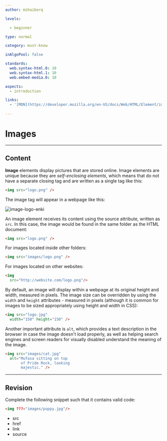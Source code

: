 ```yaml
---
author: mihaiberq

levels:

  - beginner

type: normal

category: must-know

inAlgoPool: false

standards:
  web.syntax-html.0: 10
  web.syntax-html.1: 10
  web.embed-media.0: 10

aspects:
  - introduction

links:
  - '[MDN](https://developer.mozilla.org/en-US/docs/Web/HTML/Element/img){documentation}'
  
---
```


# Images

---
## Content

**Image** elements display pictures that are stored online. Image elements are unique because they are *self-enclosing elements*, which means that do not have a separate closing tag and are written as a single tag like this:

```html
<img src="logo.png" />
```
The image tag will appear in a webpage like this:  

![image-logo-enki](%3Csvg%20xmlns%3D%22http%3A%2F%2Fwww.w3.org%2F2000%2Fsvg%22%20xmlns%3Axlink%3D%22http%3A%2F%2Fwww.w3.org%2F1999%2Fxlink%22%20width%3D%22320%22%20height%3D%22115%22%3E%3Cdefs%3E%3ClinearGradient%20id%3D%22b%22%20x1%3D%2250%25%22%20x2%3D%2250%25%22%20y1%3D%220%25%22%20y2%3D%22100%25%22%3E%3Cstop%20offset%3D%220%25%22%20stop-color%3D%22%23404956%22%2F%3E%3Cstop%20offset%3D%22100%25%22%20stop-opacity%3D%22.5%22%2F%3E%3C%2FlinearGradient%3E%3Cpath%20id%3D%22a%22%20d%3D%22M20%2020h205v75H20z%22%2F%3E%3C%2Fdefs%3E%3Cg%20fill%3D%22none%22%20fill-rule%3D%22evenodd%22%3E%3Crect%20width%3D%22320%22%20height%3D%22115%22%20fill%3D%22%23FFF%22%20rx%3D%229%22%2F%3E%3Cuse%20fill%3D%22%23292C33%22%20xlink%3Ahref%3D%22%23a%22%2F%3E%3Cuse%20fill%3D%22url%28%23b%29%22%20xlink%3Ahref%3D%22%23a%22%2F%3E%3Cpath%20fill%3D%22%23FFF%22%20fill-opacity%3D%22.6%22%20d%3D%22M56.46429%2053.91184v4.0197l-10.125%206.31669%2010.125%206.31668v4.0197L42%2065.39672v-2.29697l14.46429-9.1879zM183.75%2042.42697h3.47143l-12.15%2037.32584H171.6l12.15-37.32584zm5.78571%2011.48487L204%2063.09974v2.29698l-14.46429%209.1879V70.5649l10.125-6.31668-10.125-6.31668v-4.0197z%22%2F%3E%3Cpath%20fill%3D%22%23FFF%22%20fill-opacity%3D%22.6%22%20d%3D%22M56.46429%2053.91184v4.0197l-10.125%206.31669%2010.125%206.31668v4.0197L42%2065.39672v-2.29697l14.46429-9.1879zM183.75%2042.42697h3.47143l-12.15%2037.32584H171.6l12.15-37.32584zm5.78571%2011.48487L204%2063.09974v2.29698l-14.46429%209.1879V70.5649l10.125-6.31668-10.125-6.31668v-4.0197z%22%2F%3E%3Cpath%20fill%3D%22%23F96E44%22%20d%3D%22M64.68%2063.11672v-.25924c0-11.3852%204.91021-17.07772%2014.73078-17.07772%202.05597%200%203.92054.31866%205.59376.95597%201.67321.6373%203.00192%201.38803%203.98616%202.25218.98425.86415%201.84818%201.99293%202.59183%203.38638.74365%201.39344%201.27404%202.57623%201.59119%203.5484.31715.97217.5632%202.14956.73818%203.5322.17498%201.33944.26246%202.18198.26246%202.52764v1.42584l-.13123%202.3332H69.6012c.3062%203.32698%201.33418%205.74117%203.08394%207.24263%201.74977%201.50147%204.34157%202.25219%207.7755%202.25219%204.42448%200%207.99401-.67553%2010.68634-2.04826l.82925%204.51108C88.73916%2079.23308%2084.81318%2080%2080.19817%2080h-.19685c-1.96849%200-3.7729-.23224-5.41331-.69672-1.64041-.46448-3.25345-1.26921-4.83918-2.41421-1.58573-1.145-2.82695-2.86788-3.7237-5.16868-.89676-2.3008-1.34513-5.09305-1.34513-8.37683v-.22684zm5.50043-1.62028c.21872-4.0615%201.07718-6.94557%202.57542-8.65227%201.49824-1.7067%203.9096-2.56004%207.23416-2.56004%202.14346%200%203.94241.48608%205.3969%201.45825%201.4545.97217%202.4606%202.18737%203.01834%203.64562.55774%201.45826.92956%202.65185%201.11547%203.58081.18592.92897.27887%201.7715.27887%202.52763H70.18043zm27.91731%2017.98292v-30.4612c4.35324-2.16037%209.03127-3.24054%2014.03424-3.24054%204.17997%200%207.4232%201.05857%209.72976%203.17574%202.30656%202.11717%203.45983%205.09845%203.45983%208.94392v21.58208h-4.80803V57.89728c0-.92896-.09746-1.7553-.29238-2.47902-.19492-.72373-.57393-1.49605-1.13703-2.317-.5631-.82094-1.47272-1.45284-2.72888-1.89572-1.25616-.44288-2.83716-.66431-4.74305-.66431-2.79387%200-5.70681.44287-8.73892%201.32863v27.6095h-4.77554zm31.85767.00215V37.19006h4.86742v25.44058l15.11603-16.33239h6.08192l-13.86395%2015.263%2016.18087%2017.92026h-6.47893L138.9996%2064.93143l-4.17676%204.47196v10.07812h-4.86742zm30.6992-38.33238V36h5.21308v5.14913h-5.21307zm0%205.14912h5.21308v33.18326h-5.21307V46.29825z%22%2F%3E%3C%2Fg%3E%3C%2Fsvg%3E)

An image element receives its content using the source attribute, written as `src`. In this case, the image would be found in the same folder as the HTML document: 

```html
<img src="logo.png" />
```

For images located inside other folders:
```html
<img src="images/logo.png" />
```

For images located on other websites:
```html
<img
  src="http://website.com/logo.png"/>
```

By default, an image will display within a webpage at its original height and width, measured in pixels. The image size can be overridden by using the `width` and `height` attributes - measured in pixels (although it is common for images to be sized appropriately using height and width in CSS):

```html
<img src="logo.jpg"
  width="150" height="150" />
```

Another important attribute is `alt`, which provides a text description in the browser in case the image doesn't load properly, as well as helping search engines and screen readers for visually disabled understand the meaning of the image. 

```html
<img src="images/cat.jpg"
  alt="Mufasa sitting on top
       of Pride Rock, looking 
       majestic." />
```

---
## Revision

Complete the following snippet such that it contains valid code:
```html
<img ???="images/puppy.jpg"/>
```

* src
* href
* link
* source
 

